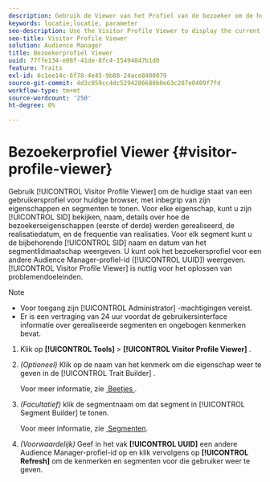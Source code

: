 ```yaml
---
description: Gebruik de Viewer van het Profiel van de bezoeker om de huidige status van een gebruikersprofiel voor de huidige browser, met inbegrip van zijn eigenschappen en segmenten te tonen. Voor elk bezit, kunt u zijn SID, naam, details over bekijken hoe de bezoekerssporen (eerste of derde), de realisatiedatum, en de frequentie van realisaties werden gerealiseerd. Voor elk segment, kunt u zijn SID, naam, en de datum van het segmentlidmaatschap bekijken. U kunt ook het bezoekersprofiel voor een andere Audience Manager-profiel-id (UUID) bekijken. De viewer voor het profiel Bezoeker is handig voor het oplossen van problemen.
keywords: locatie;locatie, parameter
seo-description: Use the Visitor Profile Viewer to display the current state of a user profile for the current browser, including its traits and segments. For each trait, you can view its SID, name, details about how visitor traits were realized (first- or third-party), the realization date, and the frequency of realizations. For each segment, you can view its SID, name, and the segment membership date. You can also view the visitor profile for another Audience Manager profile ID (UUID). The Visitor Profile Viewer is helpful for troubleshooting purposes.
seo-title: Visitor Profile Viewer
solution: Audience Manager
title: Bezoekerprofiel Viewer
uuid: 77ffe134-e08f-41de-8fc4-15494847b1d0
feature: Traits
exl-id: 6c1ee14c-6f78-4e45-9b88-24ace8400079
source-git-commit: 4d3c859cc4dc5294286680b0e63c287e0409f7fd
workflow-type: tm+mt
source-wordcount: '250'
ht-degree: 0%

---
```


# Bezoekerprofiel Viewer {#visitor-profile-viewer}

Gebruik [!UICONTROL Visitor Profile Viewer] om de huidige staat van een gebruikersprofiel voor huidige browser, met inbegrip van zijn eigenschappen en segmenten te tonen. Voor elke eigenschap, kunt u zijn [!UICONTROL SID] bekijken, naam, details over hoe de bezoekerseigenschappen (eerste of derde) werden gerealiseerd, de realisatiedatum, en de frequentie van realisaties. Voor elk segment kunt u de bijbehorende [!UICONTROL SID] naam en datum van het segmentlidmaatschap weergeven. U kunt ook het bezoekersprofiel voor een andere Audience Manager-profiel-id ([!UICONTROL UUID]) weergeven. [!UICONTROL Visitor Profile Viewer] is nuttig voor het oplossen van problemendoeleinden.

>[!NOTE]
>
>* Voor toegang zijn [!UICONTROL Administrator] -machtigingen vereist.
>* Er is een vertraging van 24 uur voordat de gebruikersinterface informatie over gerealiseerde segmenten en ongebogen kenmerken bevat.

<!-- 
Traits that are not part of a segment will not appear in the
<span class="wintitle"> Visitor Profile Viewer</span>.
-->

1. Klik op **[!UICONTROL Tools]** > **[!UICONTROL Visitor Profile Viewer]** .

1. *(Optioneel)* Klik op de naam van het kenmerk om die eigenschap weer te geven in de [!UICONTROL Trait Builder] .

   Voor meer informatie, zie [&#x200B; Beetjes &#x200B;](../features/traits/trait-details-page.md).

1. *(Facultatief)* klik de segmentnaam om dat segment in [!UICONTROL Segment Builder] te tonen.

   Voor meer informatie, zie [&#x200B; Segmenten &#x200B;](../features/segments/segments-purpose.md).

1. *(Voorwaardelijk)* Geef in het vak **[!UICONTROL UUID]** een andere Audience Manager-profiel-id op en klik vervolgens op **[!UICONTROL Refresh]** om de kenmerken en segmenten voor die gebruiker weer te geven.
